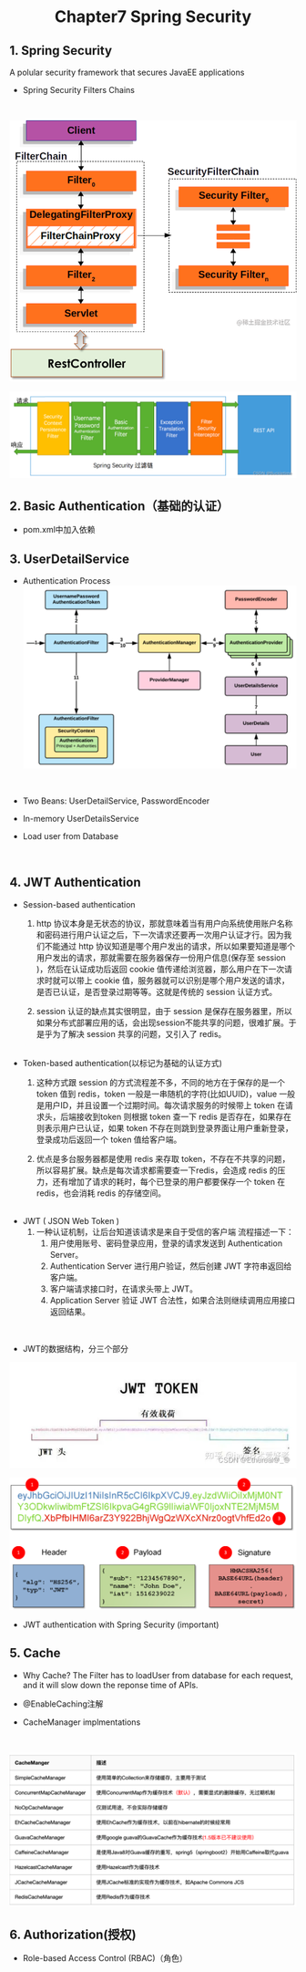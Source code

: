 # <center>Chapter7 Spring Security</center>

## 1. Spring Security
A polular security framework that secures JavaEE applications
+ Spring Security Filters Chains
<br>

![Alt text](image.png)
<br>

![Alt text](image-1.png)

## 2. Basic Authentication（基础的认证）
+ pom.xml中加入依赖

## 3. UserDetailService
+ Authentication Process<br>
![Alt text](image-2.png)
<br>

+ Two Beans: UserDetailService, PasswordEncoder

+ In-memory UserDetailsService

+ Load user from Database
<br>

## 4. JWT Authentication
+ Session-based authentication
    1. http 协议本身是无状态的协议，那就意味着当有用户向系统使用账户名称和密码进行用户认证之后，下一次请求还要再一次用户认证才行。因为我们不能通过 http 协议知道是哪个用户发出的请求，所以如果要知道是哪个用户发出的请求，那就需要在服务器保存一份用户信息(保存至 session )，然后在认证成功后返回 cookie 值传递给浏览器，那么用户在下一次请求时就可以带上 cookie 值，服务器就可以识别是哪个用户发送的请求，是否已认证，是否登录过期等等。这就是传统的 session 认证方式。

    2. session 认证的缺点其实很明显，由于 session 是保存在服务器里，所以如果分布式部署应用的话，会出现session不能共享的问题，很难扩展。于是乎为了解决 session 共享的问题，又引入了 redis。
    <br>
+ Token-based authentication(以标记为基础的认证方式)
    1. 这种方式跟 session 的方式流程差不多，不同的地方在于保存的是一个 token 值到 redis，token 一般是一串随机的字符(比如UUID)，value 一般是用户ID，并且设置一个过期时间。每次请求服务的时候带上 token 在请求头，后端接收到token 则根据 token 查一下 redis 是否存在，如果存在则表示用户已认证，如果 token 不存在则跳到登录界面让用户重新登录，登录成功后返回一个 token 值给客户端。

    2. 优点是多台服务器都是使用 redis 来存取 token，不存在不共享的问题，所以容易扩展。缺点是每次请求都需要查一下redis，会造成 redis 的压力，还有增加了请求的耗时，每个已登录的用户都要保存一个 token 在 redis，也会消耗 redis 的存储空间。
    <br>
+ JWT ( JSON Web Token )
    1. 一种认证机制，让后台知道该请求是来自于受信的客户端
    流程描述一下：
        1. 用户使用账号、密码登录应用，登录的请求发送到 Authentication Server。
        2. Authentication Server 进行用户验证，然后创建 JWT 字符串返回给客户端。
        3. 客户端请求接口时，在请求头带上 JWT。
        4. Application Server 验证 JWT 合法性，如果合法则继续调用应用接口返回结果。
<br>

+ JWT的数据结构，分三个部分<br>

![Alt text](image-3.png)<br>

![Alt text](image-4.png)

+  JWT authentication with Spring Security (important)



## 5. Cache
+ Why Cache?
The Filter has to loadUser from database for each request, and it will slow down the reponse time of APIs.

+ @EnableCaching注解

+ CacheManager implmentations

<br>

![Alt text](image-5.png)


## 6. Authorization(授权)
+ Role-based Access Control (RBAC)（角色）
